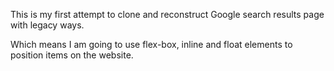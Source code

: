 This is my first attempt to clone and reconstruct Google search results page with legacy ways.

Which means I am going to use flex-box, inline and float elements to position items on the website.